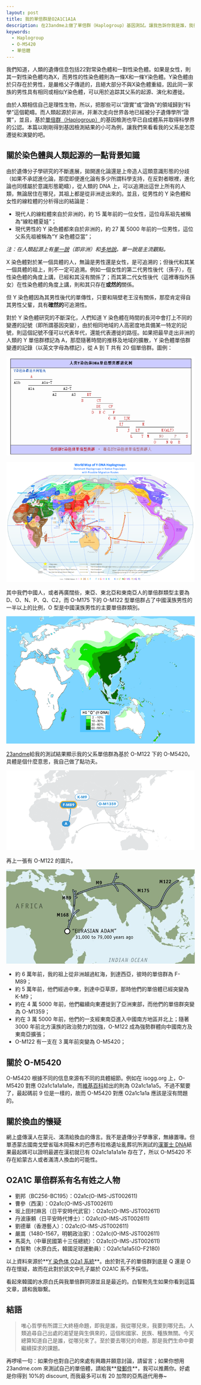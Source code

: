 ```yaml
---
layout: post
title: 我的單倍群是O2A1C1A1A
description: 在23andme上做了單倍群（Haplogroup）基因測試。讓我告訴你我是誰，我從哪兒來。
keywords:
  - Haplogroup
  - O-M5420
  - 單倍體
---
```


<p class="message">我們知道，人類的遺傳信息包括22對常染色體和一對性染色體。如果是女性，則其一對性染色體均為X，而男性的性染色體則為一條X和一條Y染色體。Y染色體由於只存在於男性，是嚴格父子傳遞的，且絕大部分不與X染色體重組，因此同一家族的男性具有相同或相似Y染色體，可以用於追踪其父系的起源、演化和遷徙。</p>

由於人類相信自己是理性生物，所以，把那些可以“證實”或“證偽”的領域歸到“科學”這個範疇。而人類起源於非洲，并漸次走向世界各地已經被分子遺傳學所“證實”，並且，基於[單倍群（Haplogroup）](https://zh.wikipedia.org/zh-tw/%E5%8D%95%E5%80%8D%E7%BE%A4)的基因檢測也早已自成體系并取得科學界的公認。本篇以剛剛得到基因檢測結果的小可為例，讓我們來看看我的父系是怎麼遷徙和演變的吧。

## 關於染色體與人類起源的一點背景知識

由於遺傳分子學研究的不斷進展，拋開進化論還是上帝造人這類意識形態的分歧（如果不承認進化論，那麼即便進化論有多少所謂科學支持，在反對者眼裡，進化論也同樣屬於意識形態範疇），從人類的 DNA 上，可以追溯出這世上所有的人類，無論居住在哪兒，其祖上都是從非洲走出來的。並且，從男性的 Y 染色體和女性的線粒體的分析得出的結論是：

- 現代人的線粒體來自於非洲的，約 15 萬年前的一位女性，這位母系祖先被稱為“線粒體夏娃”；
- 現代男性的 Y 染色體都來自於非洲的，約 27 萬 5000 年前的一位男性，這位父系先祖被稱為“Y 染色體亞當”；

_注：在人類起源上有[單一說](https://zh.wikipedia.org/zh-tw/%E4%BA%BA%E7%B1%BB%E5%8D%95%E5%9C%B0%E8%B5%B7%E6%BA%90%E8%AF%B4)（即非洲）和[多地說](https://zh.wikipedia.org/wiki/%E4%BA%BA%E9%A1%9E%E5%A4%9A%E5%9C%B0%E8%B5%B7%E6%BA%90%E8%AA%AA)。單一說是主流觀點。_

X 染色體對於某一個具體的人，無論是男性還是女性，是可追溯的；但後代和其某一個具體的祖上，則不一定可追溯。例如一個女性的第二代男性後代（孫子），在性染色體的角度上講，已經和其沒有關係了；而其第二代女性後代（這裡專指外孫女）在性染色體的角度上講，則和其只存在**或然的**關係。

但 Y 染色體因為其男性後代的單傳性，只要和隔壁老王沒有關係，那麼肯定得自其男性父輩，具有**確然的**可追溯性。

對於 Y 染色體研究的不斷深化，人們知道 Y 染色體在時間的長河中會打上不同的變遷的記號（即所謂基因突變），由於相同地域的人高密度地具備某一特定的記號，則這個記號不僅可以代表年代，還能代表遷徙的路徑。如果把最早走出非洲的人類的 Y 單倍群標記為 A，那麼隨著時間的推移及地域的擴散，Y 染色體單倍群變遷的記錄（以英文字母為標記），從 A 到 T 共有 20 個單倍群。圖例：

<p align="center"><img src="/public/images/y-dna.png" alt="人類Y染色體DNA單倍型類群"></p>

<p align="center"><img src="/public/images/dna-transfer.png" alt="人類Y染色體DNA單倍型世界地圖"></p>

其中我們中國人，或者再廣闊些，東亞、東北亞和東南亞人的單倍群類型主要為 D、O、N、P、Q、C2，而 O-M175 下的 O-M122 型單倍群占了中國漢族男性的一半以上的比例，O 型是中國漢族男性的主要單倍群類別。

<p align="center"><img src="/public/images/o-haplogroup.png" alt="O型單倍群分佈世界地圖"></p>

[23andme](https://23andme.com)給我的測試結果顯示我的父系單倍群為基於 O-M122 下的 O-M5420。具體是個什麼意思，我自己做了點功夫。

<p align="center"><img src="/public/images/o-m1359.png" alt="O-m1359型單倍群分佈世界地圖"></p>

再上一張有 O-M122 的圖片。

<p align="center"><img src="/public/images/o-m122.jpg" alt="O-m122型單倍群遷徙圖"></p>

- 約 6 萬年前，我的祖上從非洲越過紅海，到達西亞，彼時的單倍群為 F-M89；
- 約 5 萬年前，他們經過中東，到達中亞草原，那時他們的單倍體已經突變為 K-M9；
- 約在 4 萬 5000 年前，他們繼續向東遷徙到了亞洲東部，而他們的單倍群突變為 O-M1359；
- 約在 3 萬 5000 年前，他們的一支經東南亞進入中國南方地區并北上；隨著 3000 年前北方漢族的政治勢力的加強，O-M122 成為強勢群體向中國南方及東南亞擴張；
- O-M122 有一支在 3 萬年前突變為 O-M5420；

## 關於 O-M5420

O-M5420 根據不同的信息來源有不同的具體細節。例如在 isogg.org 上，O-M5420 對應 O2a1c1a1a1a1e，而[維基百科](https://en.wikipedia.org/wiki/Haplogroup_O-M175)給出的則為 O2a1c1a1a5。不過不緊要了，最起碼前 9 位是一樣的，故而 O-M5420 對應 O2a1c1a1a 應該是沒有問題的。

## 關於換血的懷疑

網上盛傳漢人在蒙元、滿清給換血的傳言。我不是遺傳分子學專家，無緣置喙。但單憑蒙古國南戈壁省瑙木岡蘇木的巴彥布拉格遺址亂葬坑所測試的[漢軍士 DNA](https://www.23mofang.com/community/topics/5afb8d3e4b05b150e3b4f4a9)結果最起碼可以證明最遲在漢初就已有 O2a1c1a1a1a1e 存在了，所以 O-M5420 不存在給蒙古人或者滿清人換血的可能性。

## O2A1C 單倍群系有名有姓之人物

- 劉邦（BC256-BC195）：O2a1c(O-IMS-JST002611)
- 曹參（西漢）：O2a1c(O-IMS-JST002611)
- 坂上田村麻呂（日平安時代武官）：O2a1c(O-IMS-JST002611)
- 丹波康頼（日平安時代博士）：O2a1c(O-IMS-JST002611)
- 劉德華（香港藝人）：O2a1c(O-IMS-JST002611)
- 嚴嵩（1480-1567，明朝政治家）：O2a1c(O-IMS-JST002611)
- 馬英九（中華民國第十三任總統）：O2a1c(O-IMS-JST002611)
- 白智勲（水原白氏，韓國足球運動員）：O2a1c1a1a5(O-F2180)

以上資料來源於**[Y 染色体 O2a1 系統](https://wiki3.jp/famousdna/page/54)**。由於對孔子的單倍群到底是 Q 還是 O 存在懷疑，故而在此對於該文中孔子屬於 O2A1C 系不予採信。

看起來韓國的水原白氏與我單倍群同源並且是最近的。白智勲先生如果你看到這篇文章，請和我聯繫。

## 結語

> 唯心哲學有所謂三大終極命題，即我是誰，我從哪兒來，我要到哪兒去。人類追尋自己出處的渴望是與生俱來的，這個和國家、民族、種族無關。今天總算知道自己是誰，從哪兒來了。至於要去哪兒的命題，那是我們生命中要繼續探求的課題。

再啰嗦一句：如果你也對自己的來處有興趣并願意討論，請留言；如果你想用 23andme.com 來測試自己的單倍體，請給我**[發郵件](mailto:winwinsfu@gmail.com)**，我可以推薦你。好處是你得到 10%的 discount, 而我最多可以有 20 加幣的亞馬遜代用券~
